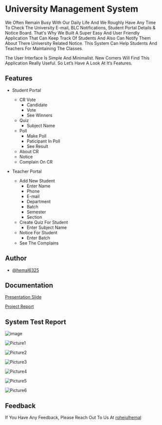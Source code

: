 
# University Management System

We Often Remain Busy With Our Daily Life And We Roughly Have Any Time To Check The University E-mail, BLC Notifications, Student Portal Details & Notice Board. That's Why We Built A Super Easy And User Friendly Application That Can Keep Track Of Students And Also Can Notify Them About There University Related Notice. This System Can Help Students And Teachers For Maintaining The Classes.

The User Interface Is Simple And Minimalist. New Comers Will Find This Application Really Useful. So Let’s Have A Look At It’s Features.



## Features

- Student Portal
    - CR Vote
        - Candidate
        - Vote
        - See Winners
    - Quiz
        - Subject Name
    - Poll
        - Make Poll
        - Paticipant In Poll
        - See Result
    - About CR
    - Notice
    - Complain On CR

- Teacher Portal
   - Add New Student
        - Enter Name
        - Phone
        - E-mail
        - Department
        - Batch
        - Semester
        - Section
   - Create Quiz For Student
        - Enter Subject Name
   - Notice For Student
        - Enter Batch 
   - See The Complains

## Author

- [@hemal6325](https://www.github.com/hemal6325)


## Documentation

[Presentation Slide](https://docs.google.com/presentation/d/1VyYQVPLdlW7jegK4KbfTUYvJTVm_EthQ/edit?usp=sharing&ouid=100802961822661399961&rtpof=true&sd=true)


[Project Report](https://drive.google.com/file/d/1NXDA3nZnzsxnOnYaoSt7UmkpbcIZ30QL/view?usp=sharing)


## System Test Report

![image](https://github.com/hemal6325/UniversityManagementSystem/assets/90565911/68600bfb-ba0f-44cf-90c8-98b9e159b6c4)

![Picture1](https://github.com/hemal6325/UniversityManagementSystem/assets/90565911/f7da8bc5-0bd2-4da6-9d92-e29f55a79fa3)

![Picture2](https://github.com/hemal6325/UniversityManagementSystem/assets/90565911/3894c774-0429-4494-8294-668c97e19cc0)

![Picture3](https://github.com/hemal6325/UniversityManagementSystem/assets/90565911/eb45c193-8560-4a79-9a1f-69f43fb1c9d8)

![Picture4](https://github.com/hemal6325/UniversityManagementSystem/assets/90565911/526c7375-19ad-4592-ac93-47b23701ef94)

![Picture5](https://github.com/hemal6325/UniversityManagementSystem/assets/90565911/edeb867a-bfcb-454e-a695-0aa124baa341)

![Picture6](https://github.com/hemal6325/UniversityManagementSystem/assets/90565911/dd25fced-22bd-434a-a6f9-6024a8d62e64)

## Feedback

If You Have Any Feedback, Please Reach Out To Us At [rohejulhemal](https://sites.google.com/diu.edu.bd/rohejulhemal/home)
